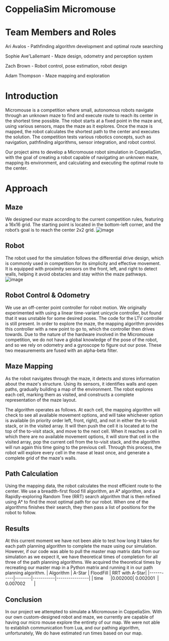 # CoppeliaSim Micromouse

# Team Members and Roles
Ari Avalos - Pathfinding algorithm development and optimal route searching

Sophie Ave'Lallemant - Maze design, odometry and perception system

Zach Brown - Robot control, pose estimation, robot design

Adam Thompson - Maze mapping and exploration

# Introduction
Micromouse is a competition where small, autonomous robots navigate through an unknown maze to find and execute route to reach its center in the shortest time possible. The robot starts at a fixed point in the maze and, using various sensors, maps the maze as it explores. Once the maze is mapped, the robot calculates the shortest path to the center and executes the solution. The competition tests various robotics concepts, such as navigation, pathfinding algorithms, sensor integration, and robot control.

Our project aims to develop a Micromouse robot simulation in CoppeliaSim, with the goal of creating a robot capable of navigating an unknown maze, mapping its environment, and calculating and executing the optimal route to the center.
# Approach 

## Maze
We designed our maze according to the current competition rules, featuring a 16x16 grid. The starting point is located in the bottom-left corner, and the robot’s goal is to reach the center 2x2 grid. 
![image](https://github.com/user-attachments/assets/cfde2533-9c36-4ca0-8f5c-8aaf8c60aee9)

## Robot
The robot used for the simulation follows the differential drive design, which is commonly used in competition for its simplicity and effective movement. It is equipped with proximity sensors on the front, left, and right to detect walls, helping it avoid obstacles and stay within the maze pathways. 
![image](https://github.com/user-attachments/assets/de1474dc-6f75-4c5b-8f5b-74d13777b664)



## Robot Control & Odometry
We use an off-center point controller for robot motion. We originally experimented with using a linear time-variant unicycle controller, but found that it was unstable for some desired poses. The code for the LTV controller is still present. In order to explore the maze, the mapping algorithm provides this controller with a new point to go to, which the controller then drives towards. Due to the nature of the hardware involved in the Micromouse competition, we do not have a global knowledge of the pose of the robot, and so we rely on odometry and a gyroscope to figure out our pose. These two measurements are fused with an alpha-beta filter.

## Maze Mapping
As the robot navigates through the maze, it detects and stores information about the maze's structure. Using its sensors, it identifies walls and open paths, gradually building a map of the environment. The robot explores each cell, marking them as visited, and constructs a complete representation of the maze layout. 

The algorithm operates as follows. At each cell, the mapping algorithm will check to see all available movement options, and will take whichever option is available (in priority order left, front, right), and not in either the to-visit stack, or in the visited array. It will then push the cell it is located at to the top of the to-visit stack, and move to the next cell. When it reaches a cell in which there are no available movement options, it will store that cell in the visited array, pop the current cell from the to-visit stack, and the algorithm will run again this time going to the previous cell. Through this process, the robot will explore every cell in the mase at least once, and generate a complete grid of the maze's walls.

## Path Calculation
Using the mapping data, the robot calculates the most efficient route to the center. We use a breadth-first flood fill algorithm, an A* algorithm, and a Rapidly-exploring Random Tree (RRT) search algorithm that is then refined using A* to find the most optimal path for our robot. When one of the algorithms finishes their search, they then pass a list of positions for the robot to follow.

## Results
At this current moment we have not been able to test how long it takes for each path planning algorithm to complete the maze using our simulation. However, if our code was able to pull the master map matrix data from our simulation as we expect it, we have theoretical times of completion for all three of the path planning algorithms. We acquired the theoretical times by recreating our master map in a Python matrix and running it in our path planning algorithm.
| Algorithm | A-Star | FloodFill | RRT with A-Star|
|-----------|--------|-----------|----------------|
| time      |0.002000| 0.002001  | 0.007002       |


## Conclusion
In our project we attempted to simulate a Micromouse in CoppeliaSim. With our own custom-designed robot and maze, we currently are capable of having our micro mouse explore the entirety of our map. We were not able to establish communication from Lua, and our pathing algorithm, unfortunately, We do have estimated run times based on our map.
